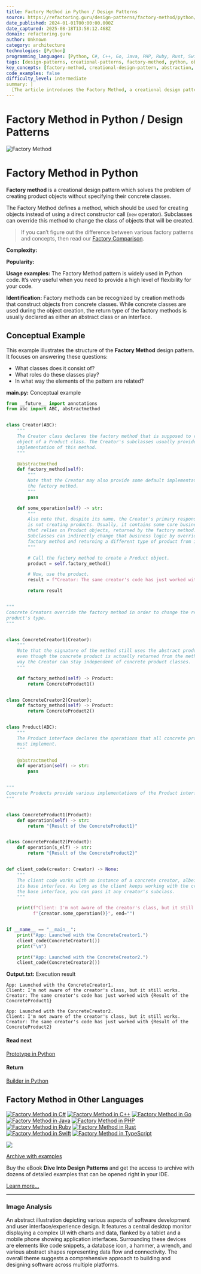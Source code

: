 ```yaml
---
title: Factory Method in Python / Design Patterns
source: https://refactoring.guru/design-patterns/factory-method/python/example#lang-features
date_published: 2024-01-01T00:00:00.000Z
date_captured: 2025-08-18T13:58:12.468Z
domain: refactoring.guru
author: Unknown
category: architecture
technologies: [Python]
programming_languages: [Python, C#, C++, Go, Java, PHP, Ruby, Rust, Swift, TypeScript]
tags: [design-patterns, creational-patterns, factory-method, python, object-oriented-programming, software-design, abstraction, inheritance, oop, code-structure]
key_concepts: [factory-method, creational-design-pattern, abstraction, interface, inheritance, polymorphism, object-creation, design-principles]
code_examples: false
difficulty_level: intermediate
summary: |
  [The article introduces the Factory Method, a creational design pattern that facilitates object creation without specifying concrete classes. It explains how this pattern defines a method for object instantiation, allowing subclasses to customize the type of objects produced. A detailed conceptual example in Python illustrates the roles of Creator, Product, and their concrete implementations. The content emphasizes the pattern's utility in providing code flexibility and its common identification characteristics. It also briefly mentions the pattern's applicability across various other programming languages.]
---
```

# Factory Method in Python / Design Patterns

![Factory Method](/images/patterns/cards/factory-method-mini.png?id=72619e9527893374b98a5913779ac167)

# **Factory Method** in Python

**Factory method** is a creational design pattern which solves the problem of creating product objects without specifying their concrete classes.

The Factory Method defines a method, which should be used for creating objects instead of using a direct constructor call (`new` operator). Subclasses can override this method to change the class of objects that will be created.

> If you can’t figure out the difference between various factory patterns and concepts, then read our [Factory Comparison](/design-patterns/factory-comparison).

**Complexity:**

**Popularity:**

**Usage examples:** The Factory Method pattern is widely used in Python code. It’s very useful when you need to provide a high level of flexibility for your code.

**Identification:** Factory methods can be recognized by creation methods that construct objects from concrete classes. While concrete classes are used during the object creation, the return type of the factory methods is usually declared as either an abstract class or an interface.

## Conceptual Example

This example illustrates the structure of the **Factory Method** design pattern. It focuses on answering these questions:

*   What classes does it consist of?
*   What roles do these classes play?
*   In what way the elements of the pattern are related?

**main.py:** Conceptual example

```python
from __future__ import annotations
from abc import ABC, abstractmethod


class Creator(ABC):
    """
    The Creator class declares the factory method that is supposed to return an
    object of a Product class. The Creator's subclasses usually provide the
    implementation of this method.
    """

    @abstractmethod
    def factory_method(self):
        """
        Note that the Creator may also provide some default implementation of
        the factory method.
        """
        pass

    def some_operation(self) -> str:
        """
        Also note that, despite its name, the Creator's primary responsibility
        is not creating products. Usually, it contains some core business logic
        that relies on Product objects, returned by the factory method.
        Subclasses can indirectly change that business logic by overriding the
        factory method and returning a different type of product from it.
        """

        # Call the factory method to create a Product object.
        product = self.factory_method()

        # Now, use the product.
        result = f"Creator: The same creator's code has just worked with {product.operation()}"

        return result


"""
Concrete Creators override the factory method in order to change the resulting
product's type.
"""


class ConcreteCreator1(Creator):
    """
    Note that the signature of the method still uses the abstract product type,
    even though the concrete product is actually returned from the method. This
    way the Creator can stay independent of concrete product classes.
    """

    def factory_method(self) -> Product:
        return ConcreteProduct1()


class ConcreteCreator2(Creator):
    def factory_method(self) -> Product:
        return ConcreteProduct2()


class Product(ABC):
    """
    The Product interface declares the operations that all concrete products
    must implement.
    """

    @abstractmethod
    def operation(self) -> str:
        pass


"""
Concrete Products provide various implementations of the Product interface.
"""


class ConcreteProduct1(Product):
    def operation(self) -> str:
        return "{Result of the ConcreteProduct1}"


class ConcreteProduct2(Product):
    def operation(s_elf) -> str:
        return "{Result of the ConcreteProduct2}"


def client_code(creator: Creator) -> None:
    """
    The client code works with an instance of a concrete creator, albeit through
    its base interface. As long as the client keeps working with the creator via
    the base interface, you can pass it any creator's subclass.
    """

    print(f"Client: I'm not aware of the creator's class, but it still works.\n"
          f"{creator.some_operation()}", end="")


if __name__ == "__main__":
    print("App: Launched with the ConcreteCreator1.")
    client_code(ConcreteCreator1())
    print("\n")

    print("App: Launched with the ConcreteCreator2.")
    client_code(ConcreteCreator2())
```

**Output.txt:** Execution result

```
App: Launched with the ConcreteCreator1.
Client: I'm not aware of the creator's class, but it still works.
Creator: The same creator's code has just worked with {Result of the ConcreteProduct1}

App: Launched with the ConcreteCreator2.
Client: I'm not aware of the creator's class, but it still works.
Creator: The same creator's code has just worked with {Result of the ConcreteProduct2}
```

#### Read next

[Prototype in Python](/design-patterns/prototype/python/example)

#### Return

[Builder in Python](/design-patterns/builder/python/example)

## **Factory Method** in Other Languages

[![Factory Method in C#](/images/patterns/icons/csharp.svg?id=da64592defc6e86d57c39c66e9de3e58)](/design-patterns/factory-method/csharp/example "Factory Method in C#") [![Factory Method in C++](/images/patterns/icons/cpp.svg?id=f7782ed8b8666246bfcc3f8fefc3b858)](/design-patterns/factory-method/cpp/example "Factory Method in C++") [![Factory Method in Go](/images/patterns/icons/go.svg?id=1a89927eb99b1ea3fde7701d97970aca)](/design-patterns/factory-method/go/example "Factory Method in Go") [![Factory Method in Java](/images/patterns/icons/java.svg?id=e6d87e2dca08c953fe3acd1275ed4f4e)](/design-patterns/factory-method/java/example "Factory Method in Java") [![Factory Method in PHP](/images/patterns/icons/php.svg?id=be1906eb26b71ec1d3b93720d6156618)](/design-patterns/factory-method/php/example "Factory Method in PHP") [![Factory Method in Ruby](/images/patterns/icons/ruby.svg?id=b065b718c914bf8e960ef731600be1eb)](/design-patterns/factory-method/ruby/example "Factory Method in Ruby") [![Factory Method in Rust](/images/patterns/icons/rust.svg?id=1f5698a4b5ae23fe79413511747e4a87)](/design-patterns/factory-method/rust/example "Factory Method in Rust") [![Factory Method in Swift](/images/patterns/icons/swift.svg?id=0b716c2d52ec3a48fbe91ac031070c1d)](/design-patterns/factory-method/swift/example "Factory Method in Swift") [![Factory Method in TypeScript](/images/patterns/icons/typescript.svg?id=2239d0f16cb703540c205dd8cb0c0cb7)](/design-patterns/factory-method/typescript/example "Factory Method in TypeScript")

[![](/images/patterns/banners/examples-ide.png?id=3115b4b548fb96b75974e2de8f4f49bc)](/design-patterns/book)

[Archive with examples](/design-patterns/book)

Buy the eBook **Dive Into Design Patterns** and get the access to archive with dozens of detailed examples that can be opened right in your IDE.

[Learn more…](/design-patterns/book)

---
### Image Analysis
An abstract illustration depicting various aspects of software development and user interface/experience design. It features a central desktop monitor displaying a complex UI with charts and data, flanked by a tablet and a mobile phone showing application interfaces. Surrounding these devices are elements like code snippets, a database icon, a hammer, a wrench, and various abstract shapes representing data flow and connectivity. The overall theme suggests a comprehensive approach to building and designing software across multiple platforms.